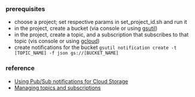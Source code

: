 ### prerequisites
- choose a project; set respective params in set_project_id.sh and run it
- in the project, create a bucket (via console or using [gsutil](https://cloud.google.com/storage/docs/quickstart-gsutil))
- in the project, create a topic, and a subscription that subscribes to that topic (vis console or using [gcloud](https://cloud.google.com/pubsub/docs/quickstart-cli))
- create notifications for the bucket `gsutil notification create -t [TOPIC_NAME] -f json gs://[BUCKET_NAME]`


### reference
- [Using Pub/Sub notifications for Cloud Storage](https://cloud.google.com/storage/docs/reporting-changes?authuser=1#gsutil_2)
- [Managing topics and subscriptions](https://cloud.google.com/pubsub/docs/admin?authuser=1#pubsub-create-topic-cli)